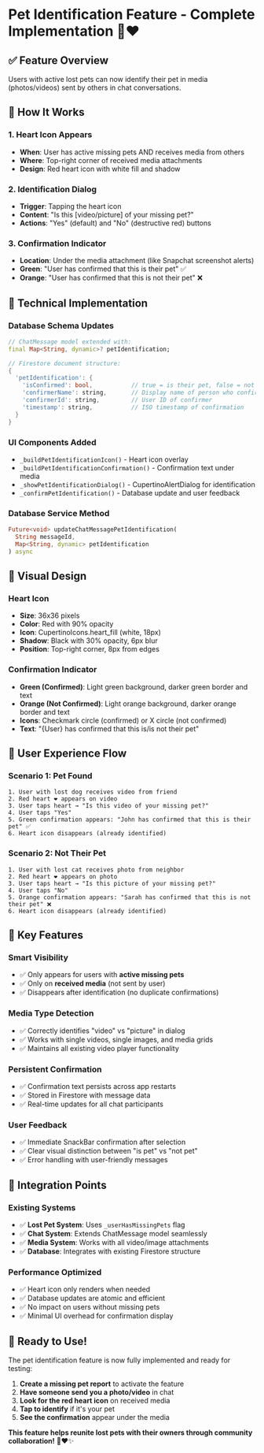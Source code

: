# Pet Identification Feature - Complete Implementation 🐾❤️

## ✅ **Feature Overview**
Users with active lost pets can now identify their pet in media (photos/videos) sent by others in chat conversations.

## 🎯 **How It Works**

### **1. Heart Icon Appears**
- **When**: User has active missing pets AND receives media from others
- **Where**: Top-right corner of received media attachments
- **Design**: Red heart icon with white fill and shadow

### **2. Identification Dialog**
- **Trigger**: Tapping the heart icon
- **Content**: "Is this [video/picture] of your missing pet?"
- **Actions**: "Yes" (default) and "No" (destructive red) buttons

### **3. Confirmation Indicator**
- **Location**: Under the media attachment (like Snapchat screenshot alerts)
- **Green**: "User has confirmed that this is their pet" ✅
- **Orange**: "User has confirmed that this is not their pet" ❌

## 🔧 **Technical Implementation**

### **Database Schema Updates**
```dart
// ChatMessage model extended with:
final Map<String, dynamic>? petIdentification;

// Firestore document structure:
{
  'petIdentification': {
    'isConfirmed': bool,           // true = is their pet, false = not their pet
    'confirmerName': string,       // Display name of person who confirmed
    'confirmerId': string,         // User ID of confirmer
    'timestamp': string,           // ISO timestamp of confirmation
  }
}
```

### **UI Components Added**
- `_buildPetIdentificationIcon()` - Heart icon overlay
- `_buildPetIdentificationConfirmation()` - Confirmation text under media
- `_showPetIdentificationDialog()` - CupertinoAlertDialog for identification
- `_confirmPetIdentification()` - Database update and user feedback

### **Database Service Method**
```dart
Future<void> updateChatMessagePetIdentification(
  String messageId, 
  Map<String, dynamic> petIdentification
) async
```

## 🎨 **Visual Design**

### **Heart Icon**
- **Size**: 36x36 pixels
- **Color**: Red with 90% opacity
- **Icon**: CupertinoIcons.heart_fill (white, 18px)
- **Shadow**: Black with 30% opacity, 6px blur
- **Position**: Top-right corner, 8px from edges

### **Confirmation Indicator**
- **Green (Confirmed)**: Light green background, darker green border and text
- **Orange (Not Confirmed)**: Light orange background, darker orange border and text
- **Icons**: Checkmark circle (confirmed) or X circle (not confirmed)
- **Text**: "{User} has confirmed that this is/is not their pet"

## 📱 **User Experience Flow**

### **Scenario 1: Pet Found**
```
1. User with lost dog receives video from friend
2. Red heart ❤️ appears on video
3. User taps heart → "Is this video of your missing pet?"
4. User taps "Yes"
5. Green confirmation appears: "John has confirmed that this is their pet" ✅
6. Heart icon disappears (already identified)
```

### **Scenario 2: Not Their Pet**
```
1. User with lost cat receives photo from neighbor  
2. Red heart ❤️ appears on photo
3. User taps heart → "Is this picture of your missing pet?"
4. User taps "No" 
5. Orange confirmation appears: "Sarah has confirmed that this is not their pet" ❌
6. Heart icon disappears (already identified)
```

## 🚀 **Key Features**

### **Smart Visibility**
- ✅ Only appears for users with **active missing pets**
- ✅ Only on **received media** (not sent by user)
- ✅ Disappears after identification (no duplicate confirmations)

### **Media Type Detection**
- ✅ Correctly identifies "video" vs "picture" in dialog
- ✅ Works with single videos, single images, and media grids
- ✅ Maintains all existing video player functionality

### **Persistent Confirmation**
- ✅ Confirmation text persists across app restarts
- ✅ Stored in Firestore with message data
- ✅ Real-time updates for all chat participants

### **User Feedback**
- ✅ Immediate SnackBar confirmation after selection
- ✅ Clear visual distinction between "is pet" vs "not pet"
- ✅ Error handling with user-friendly messages

## 🎯 **Integration Points**

### **Existing Systems**
- ✅ **Lost Pet System**: Uses `_userHasMissingPets` flag
- ✅ **Chat System**: Extends ChatMessage model seamlessly
- ✅ **Media System**: Works with all video/image attachments
- ✅ **Database**: Integrates with existing Firestore structure

### **Performance Optimized**
- ✅ Heart icon only renders when needed
- ✅ Database updates are atomic and efficient
- ✅ No impact on users without missing pets
- ✅ Minimal UI overhead for confirmation display

## 🐾 **Ready to Use!**

The pet identification feature is now fully implemented and ready for testing:

1. **Create a missing pet report** to activate the feature
2. **Have someone send you a photo/video** in chat
3. **Look for the red heart icon** on received media
4. **Tap to identify** if it's your pet
5. **See the confirmation** appear under the media

**This feature helps reunite lost pets with their owners through community collaboration!** 🐾❤️✨
